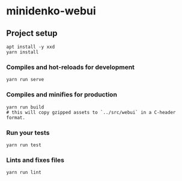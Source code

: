 # minidenko-webui

## Project setup
```
apt install -y xxd
yarn install
```

### Compiles and hot-reloads for development
```
yarn run serve
```

### Compiles and minifies for production
```
yarn run build
# this will copy gzipped assets to `../src/webui` in a C-header format.
```

### Run your tests
```
yarn run test
```

### Lints and fixes files
```
yarn run lint
```
